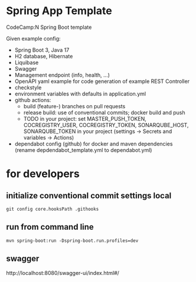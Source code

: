 # Spring App Template
CodeCamp:N Spring Boot template

Given example config:
* Spring Boot 3, Java 17
* H2 database, Hibernate
* Liquibase
* Swagger
* Management endpoint (info, health, ...)
* OpenAPI yaml example for code generation of example REST Controller
* checkstyle
* environment variables with defaults in application.yml
* github actions:
  * build (feature-) branches on pull requests
  * release build: use of conventional commits; docker build and push
  * TODO in your project: set MASTER_PUSH_TOKEN, COCREGISTRY_USER, COCREGISTRY_TOKEN, SONARQUBE_HOST, SONARQUBE_TOKEN in your project (settings -> Secrets and variables -> Actions)
* dependabot config (github) for docker and maven dependencies (rename depdendabot_template.yml to dependabot.yml)

# for developers
## initialize conventional commit settings local
`git config core.hooksPath .githooks`

## run from command line
`mvn spring-boot:run -Dspring-boot.run.profiles=dev`

## swagger
http://localhost:8080/swagger-ui/index.html#/